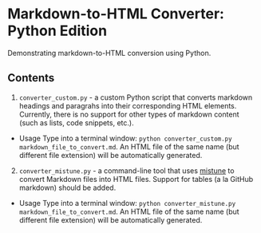 # Markdown-to-HTML Converter: Python Edition

Demonstrating markdown-to-HTML conversion using Python.

## Contents
1. `converter_custom.py` - a custom Python script that converts markdown headings and paragrahs into their corresponding HTML elements. Currently, there is no support for other types of markdown content (such as lists, code snippets, etc.).
- Usage
Type into a terminal window: `python converter_custom.py markdown_file_to_convert.md`. An HTML file of the same name (but different file extension) will be automatically generated.
2. `converter_mistune.py` - a command-line tool that uses [mistune](http://mistune.readthedocs.io/en/latest/) to convert Markdown files into HTML files. Support for tables (a la GitHub markdown) should be added.
- Usage
Type into a terminal window: `python converter_mistune.py markdown_file_to_convert.md`. An HTML file of the same name (but different file extension) will be automatically generated.